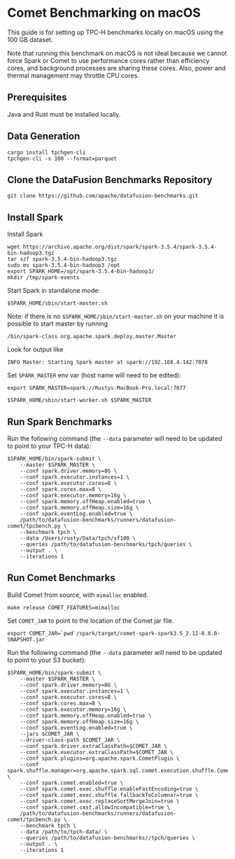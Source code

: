 <!--
Licensed to the Apache Software Foundation (ASF) under one
or more contributor license agreements.  See the NOTICE file
distributed with this work for additional information
regarding copyright ownership.  The ASF licenses this file
to you under the Apache License, Version 2.0 (the
"License"); you may not use this file except in compliance
with the License.  You may obtain a copy of the License at

  http://www.apache.org/licenses/LICENSE-2.0

Unless required by applicable law or agreed to in writing,
software distributed under the License is distributed on an
"AS IS" BASIS, WITHOUT WARRANTIES OR CONDITIONS OF ANY
KIND, either express or implied.  See the License for the
specific language governing permissions and limitations
under the License.
-->

# Comet Benchmarking on macOS

This guide is for setting up TPC-H benchmarks locally on macOS using the 100 GB dataset.

Note that running this benchmark on macOS is not ideal because we cannot force Spark or Comet to use performance 
cores rather than efficiency cores, and background processes are sharing these cores. Also, power and thermal 
management may throttle CPU cores.  

## Prerequisites

Java and Rust must be installed locally.

## Data Generation

```shell
cargo install tpchgen-cli
tpchgen-cli -s 100 --format=parquet
```

## Clone the DataFusion Benchmarks Repository

```shell
git clone https://github.com/apache/datafusion-benchmarks.git
```

## Install Spark

Install Spark

```shell
wget https://archive.apache.org/dist/spark/spark-3.5.4/spark-3.5.4-bin-hadoop3.tgz
tar xzf spark-3.5.4-bin-hadoop3.tgz
sudo mv spark-3.5.4-bin-hadoop3 /opt
export SPARK_HOME=/opt/spark-3.5.4-bin-hadoop3/
mkdir /tmp/spark-events
```


Start Spark in standalone mode:

```shell
$SPARK_HOME/sbin/start-master.sh
```

Note: if there is no `$SPARK_HOME/sbin/start-master.sh` on your machine it is possible to start master by running 
```
/bin/spark-class org.apache.spark.deploy.master.Master
```

Look for output like 
```commandline
INFO Master: Starting Spark master at spark://192.168.4.142:7078
```

Set `SPARK_MASTER` env var (host name will need to be edited):

```shell
export SPARK_MASTER=spark://Rustys-MacBook-Pro.local:7077
```


```shell
$SPARK_HOME/sbin/start-worker.sh $SPARK_MASTER
```


## Run Spark Benchmarks

Run the following command (the `--data` parameter will need to be updated to point to your TPC-H data):

```shell
$SPARK_HOME/bin/spark-submit \
    --master $SPARK_MASTER \
    --conf spark.driver.memory=8G \
    --conf spark.executor.instances=1 \
    --conf spark.executor.cores=8 \
    --conf spark.cores.max=8 \
    --conf spark.executor.memory=16g \
    --conf spark.memory.offHeap.enabled=true \
    --conf spark.memory.offHeap.size=16g \
    --conf spark.eventLog.enabled=true \
    /path/to/datafusion-benchmarks/runners/datafusion-comet/tpcbench.py \
    --benchmark tpch \
    --data /Users/rusty/Data/tpch/sf100 \
    --queries /path/to/datafusion-benchmarks/tpch/queries \
    --output . \
    --iterations 1
```

## Run Comet Benchmarks

Build Comet from source, with `mimalloc` enabled.

```shell
make release COMET_FEATURES=mimalloc
```

Set `COMET_JAR` to point to the location of the Comet jar file.

```shell
export COMET_JAR=`pwd`/spark/target/comet-spark-spark3.5_2.12-0.8.0-SNAPSHOT.jar
```

Run the following command (the `--data` parameter will need to be updated to point to your S3 bucket):

```shell
$SPARK_HOME/bin/spark-submit \
    --master $SPARK_MASTER \
    --conf spark.driver.memory=8G \
    --conf spark.executor.instances=1 \
    --conf spark.executor.cores=8 \
    --conf spark.cores.max=8 \
    --conf spark.executor.memory=16g \
    --conf spark.memory.offHeap.enabled=true \
    --conf spark.memory.offHeap.size=16g \
    --conf spark.eventLog.enabled=true \
    --jars $COMET_JAR \
    --driver-class-path $COMET_JAR \
    --conf spark.driver.extraClassPath=$COMET_JAR \
    --conf spark.executor.extraClassPath=$COMET_JAR \
    --conf spark.plugins=org.apache.spark.CometPlugin \
    --conf spark.shuffle.manager=org.apache.spark.sql.comet.execution.shuffle.CometShuffleManager \
    --conf spark.comet.enabled=true \
    --conf spark.comet.exec.shuffle.enableFastEncoding=true \
    --conf spark.comet.exec.shuffle.fallbackToColumnar=true \
    --conf spark.comet.exec.replaceSortMergeJoin=true \
    --conf spark.comet.cast.allowIncompatible=true \
    /path/to/datafusion-benchmarks/runners/datafusion-comet/tpcbench.py \
    --benchmark tpch \
    --data /path/to/tpch-data/ \
    --queries /path/to/datafusion-benchmarks//tpch/queries \
    --output . \
    --iterations 1
```
